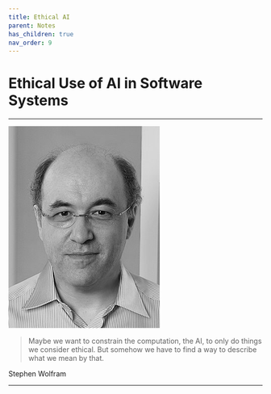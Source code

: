 ```yaml
---
title: Ethical AI
parent: Notes
has_children: true
nav_order: 9
---
```


# Ethical Use of AI in Software Systems

<hr class="splash">

![Stephen Wolfram](../../images/stephen_wolfram.png)

<blockquote class="pretty"><span>
Maybe we want to constrain the computation, the AI, to only do things we consider ethical. But somehow we have to find a way to describe what we mean by that.
</span></blockquote>
<p class="attribution">Stephen Wolfram</p>

<hr class="splash">
